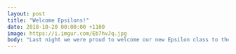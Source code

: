 ```yaml
---
layout: post
title: "Welcome Epsilons!"
date: 2018-10-20 00:00:00 +1100
image: https://i.imgur.com/Eb7hvJq.jpg
body: "Last night we were proud to welcome our new Epsilon class to the brotherhood. We congratulate them on completing their pledge program!"
---
```

